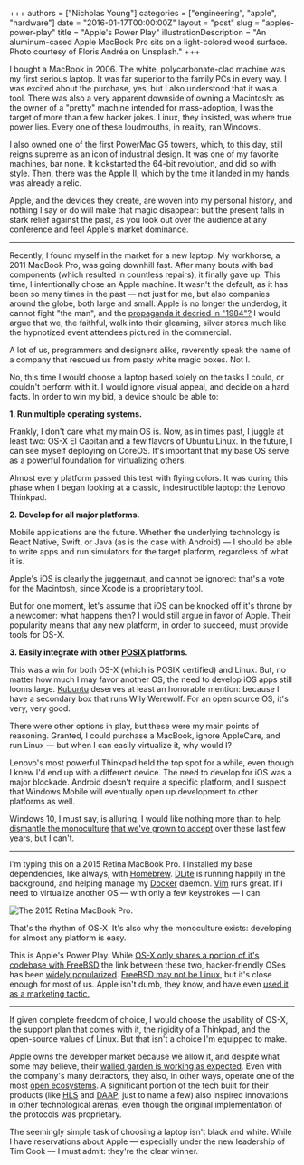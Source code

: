 +++
authors = ["Nicholas Young"]
categories = ["engineering", "apple", "hardware"]
date = "2016-01-17T00:00:00Z"
layout = "post"
slug = "apples-power-play"
title = "Apple's Power Play"
illustrationDescription = "An aluminum-cased Apple MacBook Pro sits on a light-colored wood surface. Photo courtesy of Floris Andréa on Unsplash."
+++

I bought a MacBook in 2006. The white, polycarbonate-clad machine was my first serious laptop. It was far superior to the family PCs in every way. I was excited about the purchase, yes, but I also understood that it was a tool. There was also a very apparent downside of owning a Macintosh: as the owner of a "pretty" machine intended for mass-adoption, I was the target of more than a few hacker jokes. Linux, they insisted, was where true power lies. Every one of these loudmouths, in reality, ran Windows.

I also owned one of the first PowerMac G5 towers, which, to this day, still reigns supreme as an icon of industrial design. It was one of my favorite machines, bar none. It kickstarted the 64-bit revolution, and did so with style. Then, there was the Apple II, which by the time it landed in my hands, was already a relic. 

Apple, and the devices they create, are woven into my personal history, and nothing I say or do will make that magic disappear: but the present falls in stark relief against the past, as you look out over the audience at any conference and feel Apple's market dominance.

---

Recently, I found myself in the market for a new laptop. My workhorse, a 2011 MacBook Pro, was going downhill fast. After many bouts with bad components (which resulted in countless repairs), it finally gave up. This time, I intentionally chose an Apple machine. It wasn't the default, as it has been so many times in the past &mdash; not just for me, but also companies around the globe, both large and small. Apple is no longer the underdog, it cannot fight "the man", and the [propaganda it decried in "1984"?](https://www.youtube.com/watch?v=VtvjbmoDx-I) I would argue that we, the faithful, walk into their gleaming, silver stores much like the hypnotized event attendees pictured in the commercial.

A lot of us, programmers and designers alike, reverently speak the name of a company that rescued us from pasty white magic boxes. Not I.

No, this time I would choose a laptop based solely on the tasks I could, or couldn't perform with it. I would ignore visual appeal, and decide on a hard facts. In order to win my bid, a device should be able to:

**1. Run multiple operating systems.**

Frankly, I don't care what my main OS is. Now, as in times past, I juggle at least two: OS-X El Capitan and a few flavors of Ubuntu Linux. In the future, I can see myself deploying on CoreOS. It's important that my base OS serve as a powerful foundation for virtualizing others.

Almost every platform passed this test with flying colors. It was during this phase when I began looking at a classic, indestructible laptop: the Lenovo Thinkpad.

**2. Develop for all major platforms.**

Mobile applications are the future. Whether the underlying technology is React Native, Swift, or Java (as is the case with Android) &mdash; I should be able to write apps and run simulators for the target platform, regardless of what it is.

Apple's iOS is clearly the juggernaut, and cannot be ignored: that's a vote for the Macintosh, since Xcode is a proprietary tool.

But for one moment, let's assume that iOS can be knocked off it's throne by a newcomer: what happens then? I would still argue in favor of Apple. Their popularity means that any new platform, in order to succeed, must provide tools for OS-X.

**3. Easily integrate with other [POSIX](https://en.wikipedia.org/wiki/POSIX) platforms.**

This was a win for both OS-X (which is POSIX certified) and Linux. But, no matter how much I may favor another OS, the need to develop iOS apps still looms large. [Kubuntu](http://www.kubuntu.org) deserves at least an honorable mention: because I have a secondary box that runs Wily Werewolf. For an open source OS, it's very, very good.

There were other options in play, but these were my main points of reasoning. Granted, I could purchase a MacBook, ignore AppleCare, and run Linux &mdash; but when I can easily virtualize it, why would I?

Lenovo's most powerful Thinkpad held the top spot for a while, even though I knew I'd end up with a different device. The need to develop for iOS was a major blockade. Android doesn't require a specific platform, and I suspect that Windows Mobile will eventually open up development to other platforms as well.

Windows 10, I must say, is alluring. I would like nothing more than to help [dismantle the monoculture](http://daverupert.com/2015/08/dave-is-going-windows) [that we've grown to accept](http://shoptalkshow.com/episodes/186-dave-goes-windows) over these last few years, but I can't.

---

I'm typing this on a 2015 Retina MacBook Pro. I installed my base dependencies, like always, with [Homebrew](http://brew.sh). [DLite](https://github.com/nlf/dlite) is running happily in the background, and helping manage my [Docker](https://www.docker.com) daemon. [Vim](http://vim.org) runs great. If I need to virtualize another OS &mdash; with only a few keystrokes &mdash; I can.

![The 2015 Retina MacBook Pro.](https://s3.amazonaws.com/nicholaswyoung.com/img/macbook-pro.jpg)

That's the rhythm of OS-X. It's also why the monoculture exists: developing for almost any platform is easy.

This is Apple's Power Play. While [OS-X only shares a portion of it's codebase with FreeBSD](https://wiki.freebsd.org/Myths) the link between these two, hacker-friendly OSes has been [widely popularized](https://www.reddit.com/r/osx/comments/2gkoyn/is_osx_really_more_advancedstable_than_windows). [FreeBSD may not be Linux](https://www.freebsd.org/doc/en/articles/explaining-bsd/comparing-bsd-and-linux.html), but it's close enough for most of us. Apple isn't dumb, they know, and have even [used it as a marketing tactic.](https://www.apple.com/media/us/osx/2012/docs/OSX_for_UNIX_Users_TB_July2011.pdf)

---

If given complete freedom of choice, I would choose the usability of OS-X, the support plan that comes with it, the rigidity of a Thinkpad, and the open-source values of Linux. But that isn't a choice I'm equipped to make.

Apple owns the developer market because we allow it, and despite what some may believe, their [walled garden is working as expected](http://www.forbes.com/sites/thomasbrewster/2015/10/20/apple-ad-blocker-api-private). Even with the company's many detractors, they also, in other ways, operate one of the most [open ecosystems](http://www.apple.com/opensource).  A significant portion of the tech built for their products (like [HLS](https://en.wikipedia.org/wiki/HTTP_Live_Streaming) and [DAAP](https://en.wikipedia.org/wiki/Digital_Audio_Access_Protocol), just to name a few) also inspired innovations in other technological arenas, even though the original implementation of the protocols was proprietary.

The seemingly simple task of choosing a laptop isn't black and white. While I have reservations about Apple &mdash; especially under the new leadership of Tim Cook &mdash; I must admit: they're the clear winner.
